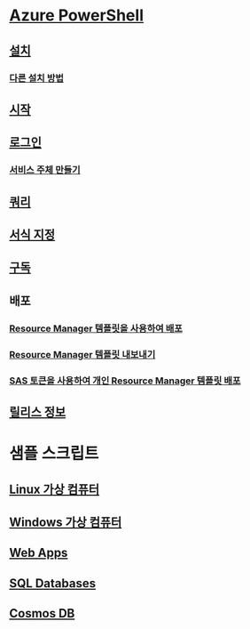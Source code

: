 <a id="azure-powershelloverviewmd" class="xliff"></a>
# [Azure PowerShell](../overview.md)
<a id="installinstall-azurerm-psmd" class="xliff"></a>
## [설치](../install-azurerm-ps.md)
<a id="other-installation-methodsother-installmd" class="xliff"></a>
### [다른 설치 방법](../other-install.md)
<a id="get-startedget-started-azurepsmd" class="xliff"></a>
## [시작](../get-started-azureps.md)
<a id="log-inauthenticate-azurepsmd" class="xliff"></a>
## [로그인](../authenticate-azureps.md)
<a id="create-a-service-principalcreate-azure-service-principal-azurepsmd" class="xliff"></a>
### [서비스 주체 만들기](../create-azure-service-principal-azureps.md)
<a id="queriesqueries-azurepsmd" class="xliff"></a>
## [쿼리](../queries-azureps.md)
<a id="formattingformatting-outputmd" class="xliff"></a>
## [서식 지정](../formatting-output.md)
<a id="subscriptionsmanage-subscriptions-azurepsmd" class="xliff"></a>
## [구독](../manage-subscriptions-azureps.md)

<a id="deploy" class="xliff"></a>
## 배포
<a id="deploy-using-resource-manager-templateshttpsdocsmicrosoftcomen-usazureazure-resource-managerresource-group-template-deploy" class="xliff"></a>
### [Resource Manager 템플릿을 사용하여 배포](https://docs.microsoft.com/en-us/azure/azure-resource-manager/resource-group-template-deploy)
<a id="export-resource-manager-templateshttpsdocsmicrosoftcomen-usazureazure-resource-managerresource-manager-export-template-powershell" class="xliff"></a>
### [Resource Manager 템플릿 내보내기](https://docs.microsoft.com/en-us/azure/azure-resource-manager/resource-manager-export-template-powershell)
<a id="deploy-private-resource-manager-template-with-sas-tokenhttpsdocsmicrosoftcomen-usazureazure-resource-managerresource-manager-powershell-sas-token" class="xliff"></a>
### [SAS 토큰을 사용하여 개인 Resource Manager 템플릿 배포](https://docs.microsoft.com/en-us/azure/azure-resource-manager/resource-manager-powershell-sas-token)

<a id="release-notesrelease-notes-azurepsmd" class="xliff"></a>
## [릴리스 정보](release-notes-azureps.md)

<a id="sample-scripts" class="xliff"></a>
# 샘플 스크립트
<a id="linux-virtual-machineshttpsdocsmicrosoftcomen-usazurevirtual-machineslinuxpowershell-samplestoc2fpowershell2fmodule2ftocjson" class="xliff"></a>
## [Linux 가상 컴퓨터](https://docs.microsoft.com/en-us/azure/virtual-machines/linux/powershell-samples?toc=%2fpowershell%2fmodule%2ftoc.json)
<a id="windows-virtual-machineshttpsdocsmicrosoftcomen-usazurevirtual-machineswindowspowershell-samplestoc2fpowershell2fmodule2ftocjson" class="xliff"></a>
## [Windows 가상 컴퓨터](https://docs.microsoft.com/en-us/azure/virtual-machines/windows/powershell-samples?toc=%2fpowershell%2fmodule%2ftoc.json)
<a id="web-appshttpsdocsmicrosoftcomazureapp-service-webapp-service-powershell-samplestoc2fpowershell2fmodule2ftocjson" class="xliff"></a>
## [Web Apps](https://docs.microsoft.com/azure/app-service-web/app-service-powershell-samples?toc=%2fpowershell%2fmodule%2ftoc.json)
<a id="sql-databaseshttpsdocsmicrosoftcomazuresql-databasesql-database-powershell-samplestoc2fpowershell2fmodule2ftocjson" class="xliff"></a>
## [SQL Databases](https://docs.microsoft.com/azure/sql-database/sql-database-powershell-samples?toc=%2fpowershell%2fmodule%2ftoc.json)
<a id="cosmos-dbhttpsdocsmicrosoftcomazurecosmos-dbpowershell-samplestoc2fpowershell2fmodules2ftocjson" class="xliff"></a>
## [Cosmos DB](https://docs.microsoft.com/azure/cosmos-db/powershell-samples?toc=%2fpowershell%2fmodules%2ftoc.json)
